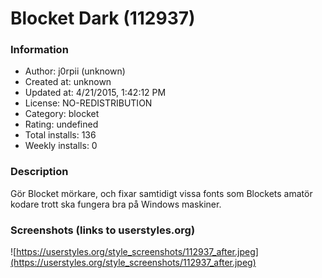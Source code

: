 # Blocket Dark (112937)

### Information
- Author: j0rpii (unknown)
- Created at: unknown
- Updated at: 4/21/2015, 1:42:12 PM
- License: NO-REDISTRIBUTION
- Category: blocket
- Rating: undefined
- Total installs: 136
- Weekly installs: 0


### Description
Gör Blocket mörkare, och fixar samtidigt vissa fonts som Blockets amatör kodare trott ska fungera bra på Windows maskiner.


### Screenshots (links to userstyles.org)
![https://userstyles.org/style_screenshots/112937_after.jpeg](https://userstyles.org/style_screenshots/112937_after.jpeg)


